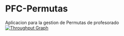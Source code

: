 # PFC-Permutas
Aplicacion para la gestion de Permutas de profesorado
[![Throughput Graph](https://graphs.waffle.io/pilardv/PFC-Permutas/throughput.svg)](https://waffle.io/pilardv/PFC-Permutas/metrics)
